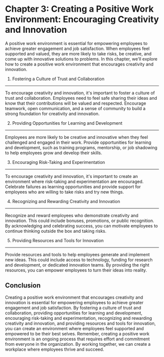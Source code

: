 Chapter 3: Creating a Positive Work Environment: Encouraging Creativity and Innovation
======================================================================================

A positive work environment is essential for empowering employees to achieve greater engagement and job satisfaction. When employees feel supported and valued, they are more likely to take risks, be creative, and come up with innovative solutions to problems. In this chapter, we'll explore how to create a positive work environment that encourages creativity and innovation.

1. Fostering a Culture of Trust and Collaboration
-------------------------------------------------

To encourage creativity and innovation, it's important to foster a culture of trust and collaboration. Employees need to feel safe sharing their ideas and know that their contributions will be valued and respected. Encourage teamwork, open communication, and a sense of community to build a strong foundation for creativity and innovation.

2. Providing Opportunities for Learning and Development
-------------------------------------------------------

Employees are more likely to be creative and innovative when they feel challenged and engaged in their work. Provide opportunities for learning and development, such as training programs, mentorship, or job shadowing to help employees grow and develop their skills.

3. Encouraging Risk-Taking and Experimentation
----------------------------------------------

To encourage creativity and innovation, it's important to create an environment where risk-taking and experimentation are encouraged. Celebrate failures as learning opportunities and provide support for employees who are willing to take risks and try new things.

4. Recognizing and Rewarding Creativity and Innovation
------------------------------------------------------

Recognize and reward employees who demonstrate creativity and innovation. This could include bonuses, promotions, or public recognition. By acknowledging and celebrating success, you can motivate employees to continue thinking outside the box and taking risks.

5. Providing Resources and Tools for Innovation
-----------------------------------------------

Provide resources and tools to help employees generate and implement new ideas. This could include access to technology, funding for research and development, or dedicated innovation teams. By providing the right resources, you can empower employees to turn their ideas into reality.

Conclusion
----------

Creating a positive work environment that encourages creativity and innovation is essential for empowering employees to achieve greater engagement and job satisfaction. By fostering a culture of trust and collaboration, providing opportunities for learning and development, encouraging risk-taking and experimentation, recognizing and rewarding creativity and innovation, and providing resources and tools for innovation, you can create an environment where employees feel supported and empowered to be their best selves. Remember, creating a positive work environment is an ongoing process that requires effort and commitment from everyone in the organization. By working together, we can create a workplace where employees thrive and succeed.
